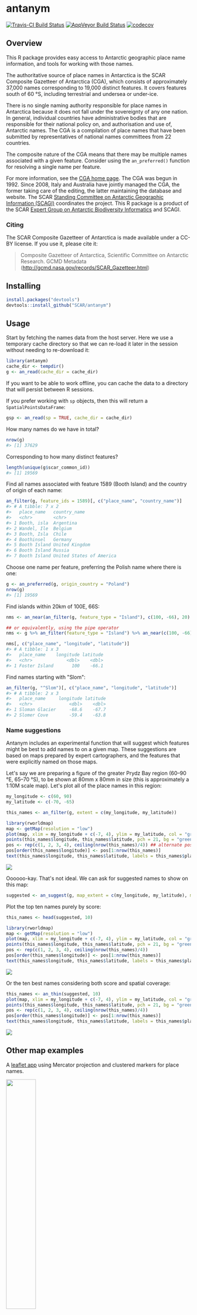 
<!-- README.md is generated from README.Rmd. Please edit that file -->
antanym
=======

[![Travis-CI Build Status](https://travis-ci.org/SCAR/antanym.svg?branch=master)](https://travis-ci.org/SCAR/antanym) [![AppVeyor Build Status](https://ci.appveyor.com/api/projects/status/github/SCAR/antanym?branch=master&svg=true)](https://ci.appveyor.com/project/SCAR/antanym) [![codecov](https://codecov.io/gh/SCAR/antanym/branch/master/graph/badge.svg)](https://codecov.io/gh/SCAR/antanym)

Overview
--------

This R package provides easy access to Antarctic geographic place name information, and tools for working with those names.

The authoritative source of place names in Antarctica is the SCAR Composite Gazetteer of Antarctica (CGA), which consists of approximately 37,000 names corresponding to 19,000 distinct features. It covers features south of 60 °S, including terrestrial and undersea or under-ice.

There is no single naming authority responsible for place names in Antarctica because it does not fall under the sovereignty of any one nation. In general, individual countries have administrative bodies that are responsible for their national policy on, and authorisation and use of, Antarctic names. The CGA is a compilation of place names that have been submitted by representatives of national names committees from 22 countries.

The composite nature of the CGA means that there may be multiple names associated with a given feature. Consider using the `an_preferred()` function for resolving a single name per feature.

For more information, see the [CGA home page](http://data.aad.gov.au/aadc/gaz/scar/). The CGA was begun in 1992. Since 2008, Italy and Australia have jointly managed the CGA, the former taking care of the editing, the latter maintaining the database and website. The SCAR [Standing Committee on Antarctic Geographic Information (SCAGI)](http://www.scar.org/data-products/scagi) coordinates the project. This R package is a product of the SCAR [Expert Group on Antarctic Biodiversity Informatics](http://www.scar.org/ssg/life-sciences/eg-abi) and SCAGI.

### Citing

The SCAR Composite Gazetteer of Antarctica is made available under a CC-BY license. If you use it, please cite it:

> Composite Gazetteer of Antarctica, Scientific Committee on Antarctic Research. GCMD Metadata (<http://gcmd.nasa.gov/records/SCAR_Gazetteer.html>)

Installing
----------

``` r
install.packages("devtools")
devtools::install_github("SCAR/antanym")
```

Usage
-----

Start by fetching the names data from the host server. Here we use a temporary cache directory so that we can re-load it later in the session without needing to re-download it:

``` r
library(antanym)
cache_dir <- tempdir()
g <- an_read(cache_dir = cache_dir)
```

If you want to be able to work offline, you can cache the data to a directory that will persist between R sessions.

If you prefer working with `sp` objects, then this will return a `SpatialPointsDataFrame`:

``` r
gsp <- an_read(sp = TRUE, cache_dir = cache_dir)
```

How many names do we have in total?

``` r
nrow(g)
#> [1] 37629
```

Corresponding to how many distinct features?

``` r
length(unique(g$scar_common_id))
#> [1] 19569
```

Find all names associated with feature 1589 (Booth Island) and the country of origin of each name:

``` r
an_filter(g, feature_ids = 1589)[, c("place_name", "country_name")]
#> # A tibble: 7 x 2
#>   place_name   country_name            
#>   <chr>        <chr>                   
#> 1 Booth, isla  Argentina               
#> 2 Wandel, Ile  Belgium                 
#> 3 Booth, Isla  Chile                   
#> 4 Boothinsel   Germany                 
#> 5 Booth Island United Kingdom          
#> 6 Booth Island Russia                  
#> 7 Booth Island United States of America
```

Choose one name per feature, preferring the Polish name where there is one:

``` r
g <- an_preferred(g, origin_country = "Poland")
nrow(g)
#> [1] 19569
```

Find islands within 20km of 100E, 66S:

``` r
nms <- an_near(an_filter(g, feature_type = "Island"), c(100, -66), 20)

## or equivalently, using the pipe operator
nms <- g %>% an_filter(feature_type = "Island") %>% an_near(c(100, -66), 20)

nms[, c("place_name", "longitude", "latitude")]
#> # A tibble: 1 x 3
#>   place_name    longitude latitude
#>   <chr>             <dbl>    <dbl>
#> 1 Foster Island       100    -66.1
```

Find names starting with "Slom":

``` r
an_filter(g, "^Slom")[, c("place_name", "longitude", "latitude")]
#> # A tibble: 2 x 3
#>   place_name     longitude latitude
#>   <chr>              <dbl>    <dbl>
#> 1 Sloman Glacier     -68.6    -67.7
#> 2 Slomer Cove        -59.4    -63.8
```

### Name suggestions

Antanym includes an experimental function that will suggest which features might be best to add names to on a given map. These suggestions are based on maps prepared by expert cartographers, and the features that were explicitly named on those maps.

Let's say we are preparing a figure of the greater Prydz Bay region (60&ndash;90 °E, 65&ndash;70 °S), to be shown at 80mm x 80mm in size (this is approximately a 1:10M scale map). Let's plot all of the place names in this region:

``` r
my_longitude <- c(60, 90)
my_latitude <- c(-70, -65)

this_names <- an_filter(g, extent = c(my_longitude, my_latitude))

library(rworldmap)
map <- getMap(resolution = "low")
plot(map, xlim = my_longitude + c(-7, 4), ylim = my_latitude, col = "grey50") ## extra xlim space for labels
points(this_names$longitude, this_names$latitude, pch = 21, bg = "green", cex = 2)
pos <- rep(c(1, 2, 3, 4), ceiling(nrow(this_names)/4)) ## alternate positions of labels to reduce overlap
pos[order(this_names$longitude)] <- pos[1:nrow(this_names)]
text(this_names$longitude, this_names$latitude, labels = this_names$place_name, pos = pos)
```

<img src="vignettes/README-map0-1.png" style="display: block; margin: auto;" />

Oooooo-kay. That's not ideal. We can ask for suggested names to show on this map:

``` r
suggested <- an_suggest(g, map_extent = c(my_longitude, my_latitude), map_dimensions = c(80, 80))
```

Plot the top ten names purely by score:

``` r
this_names <- head(suggested, 10)

library(rworldmap)
map <- getMap(resolution = "low")
plot(map, xlim = my_longitude + c(-7, 4), ylim = my_latitude, col = "grey50")
points(this_names$longitude, this_names$latitude, pch = 21, bg = "green", cex = 2)
pos <- rep(c(1, 2, 3, 4), ceiling(nrow(this_names)/4))
pos[order(this_names$longitude)] <- pos[1:nrow(this_names)]
text(this_names$longitude, this_names$latitude, labels = this_names$place_name, pos = pos)
```

<img src="vignettes/README-map1-1.png" style="display: block; margin: auto;" />

Or the ten best names considering both score and spatial coverage:

``` r
this_names <- an_thin(suggested, 10)
plot(map, xlim = my_longitude + c(-7, 4), ylim = my_latitude, col = "grey50")
points(this_names$longitude, this_names$latitude, pch = 21, bg = "green", cex = 2)
pos <- rep(c(1, 2, 3, 4), ceiling(nrow(this_names)/4))
pos[order(this_names$longitude)] <- pos[1:nrow(this_names)]
text(this_names$longitude, this_names$latitude, labels = this_names$place_name, pos = pos)
```

<img src="vignettes/README-map2-1.png" style="display: block; margin: auto;" />

Other map examples
------------------

A [leaflet app](https://australianantarcticdatacentre.github.io/antanym-demo/leaflet.html) using Mercator projection and clustered markers for place names.

<a href="https://australianantarcticdatacentre.github.io/antanym-demo/leaflet.html"><img src="vignettes/README-leaflet.png" width="40%" /></a>

And a similar example using a [polar stereographic projection](https://australianantarcticdatacentre.github.io/antanym-demo/leafletps.html).

<a href="https://australianantarcticdatacentre.github.io/antanym-demo/leafletps.html"><img src="vignettes/README-leafletps.png" width="40%" /></a>

See the [antanym-demo](https://github.com/AustralianAntarcticDataCentre/antanym-demo) repository for the source code of these examples.

Future directions
-----------------

Antanym currently only provides information from the SCAR CGA. This does not cover other features that may be of interest to Antarctic researchers, such as those on subantarctic islands or features that have informal names not registered in the CGA. Antanym may be expanded to cover extra gazetters containing such information, at a later date.

Other packages
--------------

The [geonames package](https://cran.r-project.org/package=geonames) also provides access to geographic place names, including from the SCAR composite gazetteer. If you need *global* place name coverage, geonames may be a better option. However, the composite nature of the CGA is not particularly well suited to geonames, and at the time of writing the geonames database did not include the most current version of the CGA. The geonames package requires a login for some functionality, and because it makes calls to api.geonames.org it isn't easily used while offline.
